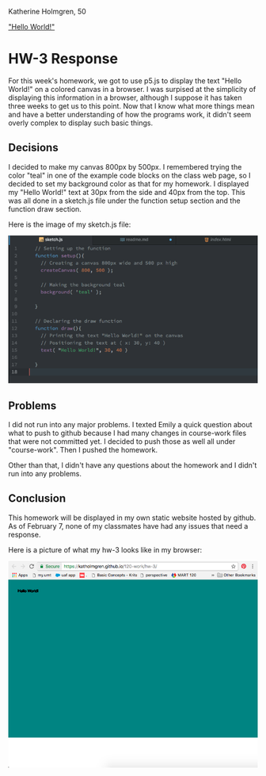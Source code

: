 Katherine Holmgren, 50

["Hello World!"](https://katholmgren.github.io/120-work/hw-3/)

# HW-3 Response

For this week's homework, we got to use p5.js to display the text "Hello World!" on a colored canvas in a browser. I was surpised at the simplicity of displaying this information in a browser, although I suppose it has taken three weeks to get us to this point. Now that I know what more things mean and have a better understanding of how the programs work, it didn't seem overly complex to display such basic things.

## Decisions

I decided to make my canvas 800px by 500px. I remembered trying the color "teal" in one of the example code blocks on the class web page, so I decided to set my background color as that for my homework. I displayed my "Hello World!" text at 30px from the side and 40px from the top. This was all done in a sketch.js file under the function setup section and the function draw section.

Here is the image of my sketch.js file:

![Final hw-3 sketch](img/hw-3_image.png)

## Problems

I did not run into any major problems. I texted Emily a quick question about what to push to github because I had many changes in course-work files that were not committed yet. I decided to push those as well all under "course-work". Then I pushed the homework.

Other than that, I didn't have any questions about the homework and I didn't run into any problems.

## Conclusion

This homework will be displayed in my own static website hosted by github. As of February 7, none of my classmates have had any issues that need a response.

Here is a picture of what my hw-3 looks like in my browser:

![hw-3 in browser](img/hw-3_image2.png)
